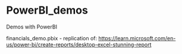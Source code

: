 # PowerBI_demos
Demos with PowerBI

financials_demo.pbix - replication of: https://learn.microsoft.com/en-us/power-bi/create-reports/desktop-excel-stunning-report
